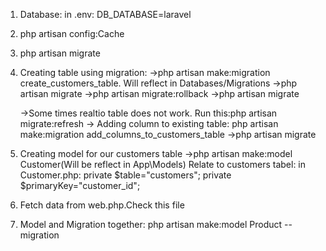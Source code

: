 1. Database: in .env: DB_DATABASE=laravel
2. php artisan config:Cache
3. php artisan migrate
4. Creating table using migration:
   ->php artisan make:migration create_customers_table. Will reflect in Databases/Migrations
   ->php artisan migrate
   ->php artisan migrate:rollback
   ->php artisan migrate

    ->Some times realtio table does not work. Run this:php artisan migrate:refresh
    -> Adding column to existing table: php artisan make:migration add_columns_to_customers_table
    ->php artisan migrate

5. Creating model for our customers table
   ->php artisan make:model Customer(Will be reflect in App\Models)
   Relate to customers tabel: in Customer.php: private $table="customers";
   private $primaryKey="customer_id";

6. Fetch data from web.php.Check this file
7. Model and Migration together: php artisan make:model Product --migration
